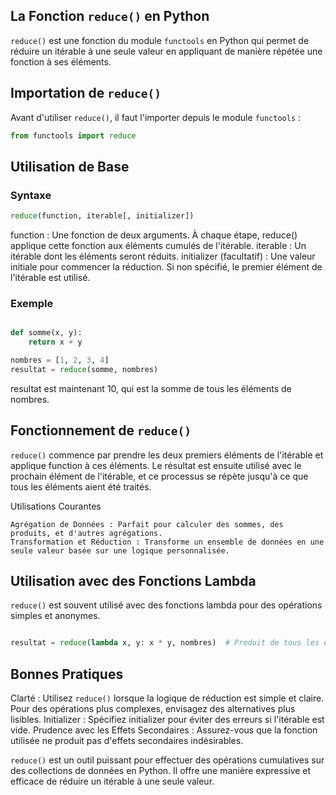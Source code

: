## La Fonction `reduce()` en Python

`reduce()` est une fonction du module `functools` en Python qui permet de réduire un itérable à une seule valeur en appliquant de manière répétée une fonction à ses éléments.

## Importation de `reduce()`
Avant d'utiliser `reduce()`, il faut l'importer depuis le module `functools` :
```python
from functools import reduce
```

## Utilisation de Base

### Syntaxe

```python
reduce(function, iterable[, initializer])
```

function : Une fonction de deux arguments. À chaque étape, reduce() applique cette fonction aux éléments cumulés de l'itérable.
iterable : Un itérable dont les éléments seront réduits.
initializer (facultatif) : Une valeur initiale pour commencer la réduction. Si non spécifié, le premier élément de l'itérable est utilisé.

### Exemple

```python

def somme(x, y):
    return x + y

nombres = [1, 2, 3, 4]
resultat = reduce(somme, nombres)
```

resultat est maintenant 10, qui est la somme de tous les éléments de nombres.

## Fonctionnement de `reduce()`

`reduce()` commence par prendre les deux premiers éléments de l'itérable et applique function à ces éléments.
Le résultat est ensuite utilisé avec le prochain élément de l'itérable, et ce processus se répète jusqu'à ce que tous les éléments aient été traités.

Utilisations Courantes

    Agrégation de Données : Parfait pour calculer des sommes, des produits, et d'autres agrégations.
    Transformation et Réduction : Transforme un ensemble de données en une seule valeur basée sur une logique personnalisée.

## Utilisation avec des Fonctions Lambda

`reduce()` est souvent utilisé avec des fonctions lambda pour des opérations simples et anonymes.

```python

resultat = reduce(lambda x, y: x * y, nombres)  # Produit de tous les éléments
```

## Bonnes Pratiques

Clarté : Utilisez `reduce()` lorsque la logique de réduction est simple et claire. Pour des opérations plus complexes, envisagez des alternatives plus lisibles.
Initializer : Spécifiez initializer pour éviter des erreurs si l'itérable est vide.
Prudence avec les Effets Secondaires : Assurez-vous que la fonction utilisée ne produit pas d'effets secondaires indésirables.

`reduce()` est un outil puissant pour effectuer des opérations cumulatives sur des collections de données en Python. Il offre une manière expressive et efficace de réduire un itérable à une seule valeur.